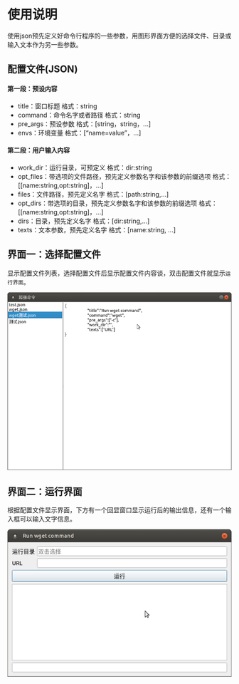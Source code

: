 # 使用说明
使用json预先定义好命令行程序的一些参数，用图形界面方便的选择文件、目录或输入文本作为另一些参数。

## 配置文件(JSON)

#### 第一段：预设内容
* title：窗口标题
	格式：string
* command：命令名字或者路径
	格式：string
* pre_args：预设参数
	格式：[string，string，...]
* envs：环境变量
	格式：[“name=value”，...]

#### 第二段：用户输入内容
- work_dir：运行目录，可预定义
	格式：dir:string
- opt_files：带选项的文件路径，预先定义参数名字和该参数的前缀选项
	格式：[[name:string,opt:string]，...]
- files：文件路径，预先定义名字
	格式：[path:string,...]
- opt_dirs：带选项的目录，预先定义参数名字和该参数的前缀选项
	格式：[[name:string,opt:string]，...]
- dirs：目录，预先定义名字
	格式：[dir:string,...]
- texts：文本参数，预先定义名字
	格式：[name:string, ...]

## 界面一：选择配置文件
显示配置文件列表，选择配置文件后显示配置文件内容谈，双击配置文件就显示`运行界面`。

![选择配置文件](super-run-1.png)

## 界面二：运行界面
根据配置文件显示界面，下方有一个回显窗口显示运行后的输出信息，还有一个输入框可以输入文字信息。

![运行界面](super-run-2.png)
